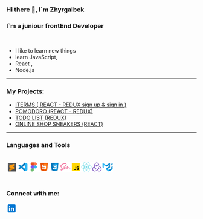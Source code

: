 ### Hi there 👋, I`m Zhyrgalbek

### I`m a juniour frontEnd Developer

 <br/>

- I like to learn new things
- learn JavaScript,
- React ,
- Node.js

---

### My Projects:

- [ITERMS ( REACT - REDUX sign up & sign in )][iterms]
- [POMODORO (REACT - REDUX)][pomodoro]
- [TODO LIST (REDUX)][todolist]
- [ONLINE SHOP SNEAKERS (REACT)][react-store]

---

[iterms]: https://zhmatisaev.github.io/portfolio-finished/
[pomodoro]: https://zhmatisaev.github.io/pomodoro-redux/
[todolist]: https://zhmatisaev.github.io/Redux__todolist/
[react-store]: https://zhmatisaev.github.io/React-store/

### Languages and Tools

<br>

<img align="left" alt="SublimeText" width="30px" src="./src/img/sublime-text.svg" />
<img align="left" alt="SublimeText" width="28px" src="./src/img/visual-studio.svg" />
<img align="left" alt="SublimeText" width="28px" src="./src/img/figma.svg" />
<img align="left" alt="SublimeText" width="28px" src="./src/img/html-5.svg" />
<img align="left" alt="SublimeText" width="28px" src="./src/img/css3.svg" />
<img align="left" alt="SublimeText" width="28px" src="./src/img/sass.svg" />
<img align="left" alt="SublimeText" width="28px" src="./src/img/javascript.svg" />
<img align="left" alt="SublimeText" width="28px" src="./src/img/react-native.svg" />
<img align="left" alt="SublimeText" width="28px" src="./src/img/redux.svg" />
<img align="left" alt="SublimeText" width="28px" src="./src/img/material-ui.svg" />

 <br/>
 <br/>
 <br/>

### Connect with me:

[<img align="left" alt="SublimeText" width="28px" src="./src/img/линкедин.svg"/>][linkedin]

[linkedin]: https://www.linkedin.com/in/zhyrgal-matisaev/
